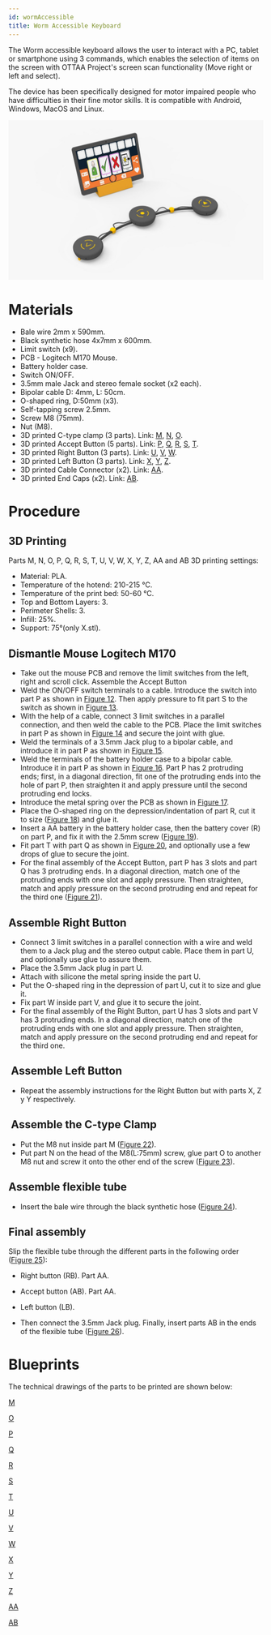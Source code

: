 ```yaml
---
id: wormAccessible
title: Worm Accessible Keyboard
---
```


The Worm accessible keyboard allows the user to interact with a PC, tablet or smartphone using 3 commands, which enables the selection of items on the screen with OTTAA Project's screen scan functionality (Move right or left and select).
  
The device has been specifically designed for motor impaired people who have difficulties in their fine motor skills.
It is compatible with Android, Windows, MacOS and Linux.

![WhatsApp Image 2020-10-06 at 14.28.40.jpeg](../img/worms.jpeg)


# Materials
* Bale wire 2mm x 590mm.
* Black synthetic hose 4x7mm x 600mm.
* Limit switch (x9).
* PCB - Logitech M170 Mouse.
* Battery holder case.
* Switch ON/OFF.
* 3.5mm male Jack and stereo female socket (x2 each).
* Bipolar cable D: 4mm, L: 50cm.
* O-shaped ring, D:50mm (x3).
* Self-tapping screw 2.5mm.
* Screw M8 (75mm).
* Nut (M8).
* 3D printed C-type clamp (3 parts). Link: [M](https://drive.google.com/file/d/1q8pt_Tc9yp30RNbcw8l60s-WcBIo4n65/view?usp=sharing), [N](https://drive.google.com/file/d/1WTxBhuesPkDgji2PdniFsReWqprZWFa9/view?usp=sharing), [O](https://drive.google.com/file/d/124NCF8SRWjaoeRgZaaqb9-l5KFv0VJqr/view?usp=sharing).
* 3D printed Accept Button (5 parts). Link: [P](https://drive.google.com/file/d/1h_F0gbu5rrsd9OKOocq628bNDKaxRvq0/view?usp=sharing), [Q](https://drive.google.com/file/d/1OsxYsJxxDckRL8vdeQqWA4Y82mbkkstp/view?usp=sharing), [R](https://drive.google.com/file/d/1xL6k8kxHQhgLL_lPmevPxlBy2CNAeDGq/view?usp=sharing), [S](https://drive.google.com/file/d/1yS8quPk7pbEb4WxdDVrEHb_aqjrXKeSZ/view?usp=sharing), [T](https://drive.google.com/file/d/1XYNbZZP-u4jPhww7EVhSIyInC8K279Kw/view?usp=sharing).
* 3D printed Right Button (3 parts). Link: [U](https://drive.google.com/file/d/1h0bkYA0eYd6-Q-3komtwQxRLjLJ1WJws/view?usp=sharing), [V](https://drive.google.com/file/d/1Yas75XJbZLEOfESdPhgSxmrnA-9inPtk/view?usp=sharing), [W](https://drive.google.com/file/d/1vNSCoIjoTm8usaYAx7RvuRkmeK1WUOqJ/view?usp=sharing).
* 3D printed Left Button (3 parts). Link: [X](https://drive.google.com/file/d/15imiRSKJwuGtycxIAygMaGpuIfjjPAGn/view?usp=sharing), [Y](https://drive.google.com/file/d/1YurHOTdBFYS9Ibjdun6ofMPSIcmrr318/view?usp=sharing), [Z](https://drive.google.com/file/d/1rngqET3UWs7N8oFh70l9hl5s22rMiVWx/view?usp=sharing).
* 3D printed Cable Connector (x2). Link: [AA](https://drive.google.com/file/d/1dSQIOXJcjEa6XMHrVBW0lc3gF5BdvAX6/view?usp=sharing).
* 3D printed End Caps (x2). Link: [AB](https://drive.google.com/file/d/1VOLtOgkQFtzj87MXfqcwVaIC_Cm7pYkP/view?usp=sharing).


# Procedure

## 3D Printing

 Parts M, N, O, P, Q, R, S, T, U, V, W, X, Y, Z, AA and AB 3D printing settings: 

  * Material: PLA.
  * Temperature of the hotend: 210-215 °C.
  * Temperature of the print bed: 50-60 °C.
  * Top and Bottom Layers: 3.
  * Perimeter Shells: 3.
  * Infill: 25%.
  * Support: 75°(only X.stl).

## Dismantle Mouse  Logitech M170
* Take out the mouse PCB and remove the limit switches from the left, right and scroll click.
  Assemble the Accept Button
* Weld the ON/OFF switch terminals to a cable. Introduce the switch into part P as shown in [Figure 12](https://drive.google.com/file/d/1rQlzX3SA1ZpK4RqxPKlBLPkC3BN2ieWl/view?usp=sharing). Then apply pressure to fit part S to the switch as shown in [Figure 13](https://drive.google.com/file/d/1B6Fadx-2Dt2_RyQQ3_Fai0At_Tww5DyD/view?usp=sharing).
* With the help of a cable, connect 3 limit switches in a parallel connection, and then weld the cable to the PCB.
Place the limit switches in part P as shown in [Figure 14](https://drive.google.com/file/d/1lvGDZfQDvGuciLXX7o622FTA1hyLDtzi/view?usp=sharing) and secure the joint with glue.
* Weld the terminals of a 3.5mm Jack plug to a bipolar cable, and introduce it in part P as shown in [Figure 15](https://drive.google.com/file/d/1AoxQKYjDpqbXABTT8KVyjfN5UgnzqPPY/view?usp=sharing). 
* Weld the terminals of the battery holder case to a bipolar cable. Introduce it in part P as shown in [Figure 16](https://drive.google.com/file/d/1rCBej79M5l-g3fGtbqzbrjm_DL0UZ_bf/view?usp=sharing). Part P has 2 protruding ends; first, in a diagonal direction, fit one of the protruding ends into the hole of part P, then straighten it and apply pressure until the second protruding end locks.
* Introduce the metal spring over the PCB as shown in [Figure 17](https://drive.google.com/file/d/13SZR6xpKsCX0LVE47rKoHvujnwL6-bz8/view?usp=sharing).
* Place the O-shaped ring on the depression/indentation of part R, cut it to size ([Figure 18](https://drive.google.com/file/d/1RYr3k5bBD5nfrlU_CzCFEdPdczC2YMYv/view?usp=sharing)) and glue it. 
* Insert a AA battery in the battery holder case, then the battery cover (R) on part P, and fix it with the 2.5mm screw ([Figure 19](https://drive.google.com/file/d/1ACtYV6GcBX-9Hxl8Jr9_NSbUKZPURiJR/view?usp=sharing)).
* Fit part T with part Q as shown in [Figure 20](https://drive.google.com/file/d/1fJrsaHwCh4zcejAyyrfOkX37XuOHInPE/view?usp=sharing), and optionally use a few drops of glue to secure the joint.
* For the final assembly of the Accept Button, part P has 3 slots and part Q has 3 protruding ends. In a diagonal direction, match one of the protruding ends with one slot and apply pressure. Then straighten, match and apply pressure on the second protruding end and repeat for the third one ([Figure 21](https://drive.google.com/file/d/1cHqCND0B8KEiWSx2E8kIIdvJVVLjs4nQ/view?usp=sharing)).
## Assemble Right Button

* Connect 3 limit switches in a parallel connection with a wire and weld them to a Jack plug and the stereo output cable. Place them in part U, and optionally use glue to assure them.
* Place the 3.5mm Jack plug in part U.
* Attach with silicone the metal spring inside the part U.
* Put the O-shaped ring in the depression of part U, cut it to size and glue it.
* Fix part W inside part V, and glue it to secure the joint.
* For the final assembly of the Right Button, part U has 3 slots and part V has 3 protruding ends. In a diagonal direction, match one of the protruding ends with one slot and apply pressure. Then straighten, match and apply pressure on the second protruding end and repeat for the third one.


##  Assemble Left Button
 * Repeat the assembly instructions for the Right Button but with parts X, Z y Y respectively.

##  Assemble the C-type Clamp

* Put the M8 nut inside part M ([Figure 22](https://drive.google.com/file/d/14cTdeDuYhEmQXeikW_6okFefL1tUqB2_/view?usp=sharing)). 
* Put part N on the head of the M8(L:75mm) screw, glue part O to another M8 nut and screw it onto the other end of 
 the screw ([Figure 23](https://drive.google.com/file/d/1UdzVvtWSO6FzaCjtwp5y0qqC_qhxe14q/view?usp=sharing)).
## Assemble flexible tube

* Insert the bale wire through the black synthetic hose ([Figure 24](https://drive.google.com/file/d/1ytznJ6Dx3ie2Mmk0hXzn9c9g3CHrehi9/view?usp=sharing)).
 
## Final assembly
Slip the flexible tube through the different parts in the following order ([Figure 25](https://drive.google.com/file/d/1mdMFzmLQTm70sTvSO2xS2UUelZFA9TRQ/view?usp=sharing)): 

* Right button (RB).
  Part AA.

* Accept button (AB). 
  Part AA.

* Left button (LB).

* Then connect the 3.5mm Jack plug.
 Finally, insert parts AB in the ends of the flexible tube ([Figure 26](https://drive.google.com/file/d/1428wQbDjR6KauWpdjf-VbCYKN3hDbRQH/view?usp=sharing)).

# Blueprints

 The technical drawings of the parts to be printed are shown below:

  [M](https://drive.google.com/file/d/1h-aIltuCLblI2W78LPYzlvNGXgW-M7HA/view?usp=sharing)

  [O](https://drive.google.com/file/d/1imSy_1yKplfnwEYDrAsRQntj1dBfBskF/view?usp=sharing)

  [P](https://drive.google.com/file/d/1kkOzZ7JO2MZLPcO1KjxFinN6zsRDZm0u/view?usp=sharing)

  [Q](https://drive.google.com/file/d/1LP3YjO9mehvHfq2WQQK3GjY7wqRJR87o/view?usp=sharing)

  [R](https://drive.google.com/file/d/1YMVOBhYuRTnAS3Xd-2nJuZlQ3G1HnI6-/view?usp=sharing)

  [S](https://drive.google.com/file/d/10RLvbABaNu9vJlZtUGHPG9Q2qrcCFea3/view?usp=sharing)

  [T](https://drive.google.com/file/d/1p0-XZCEUTZ7WnjZa9hsrX5QiP_SQjz_T/view?usp=sharing)

  [U](https://drive.google.com/file/d/1IjCXOyZUJaD7C0t5EFhq3R_xoRD52JDg/view?usp=sharing)

  [V](https://drive.google.com/file/d/1ku8uqe_EzDjduabWlKVjGv6e6Dx1fA9H/view?usp=sharing)

  [W](https://drive.google.com/file/d/1bViPEm1c_L357mzUrjNvdonatj7pPMmm/view?usp=sharing)

  [X](https://drive.google.com/file/d/1_dQ33h2VjdV10Mwi0xnOLqZ7erRofAWJ/view?usp=sharing)

  [Y](https://drive.google.com/file/d/1eeuOqx4EJiWxCU11KbM_uZMvs8Tp_VLY/view?usp=sharing)

  [Z](https://drive.google.com/file/d/1hIlxyVn3Vz8g4VswmLNRQKtG-lTH23Hp/view?usp=sharing)

  [AA](https://drive.google.com/file/d/1aKx8SjseYHh3RLbVAavMC9ip8TMVPM0g/view?usp=sharing)

 [AB](https://drive.google.com/file/d/1uGO87a0VeIWkcusnN8bqnCaczfREzEao/view?usp=sharing)



